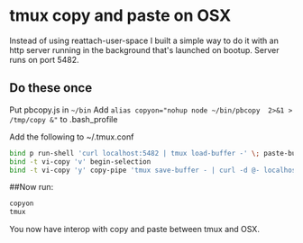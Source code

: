 # tmux copy and paste on OSX

Instead of using reattach-user-space I built a simple way to do it with an http server running in the background that's launched on bootup.  Server runs on port 5482.  

## Do these once
Put pbcopy.js in ```~/bin```
Add ```alias copyon="nohup node ~/bin/pbcopy  2>&1 > /tmp/copy &"``` to .bash_profile

Add the following to ~/.tmux.conf
```sh
bind p run-shell 'curl localhost:5482 | tmux load-buffer -' \; paste-buffer
bind -t vi-copy 'v' begin-selection 
bind -t vi-copy 'y' copy-pipe 'tmux save-buffer - | curl -d @- localhost:5482 > /dev/null'
```

##Now run:
```sh
copyon
tmux 
```

You now have interop with copy and paste between tmux and OSX.
